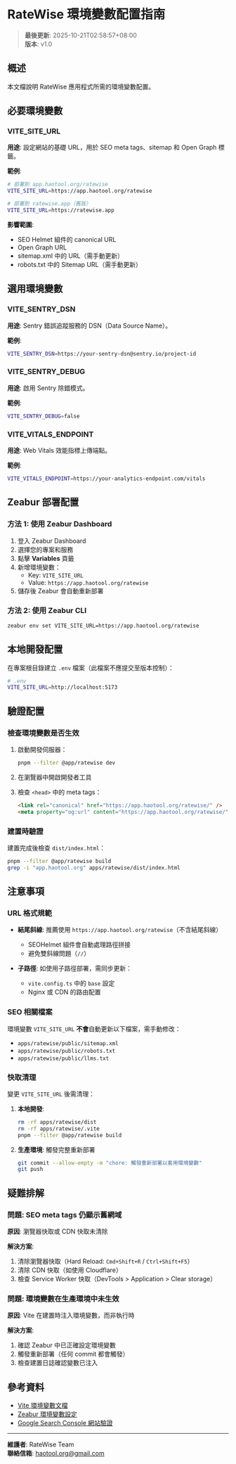 # RateWise 環境變數配置指南

> **最後更新**: 2025-10-21T02:58:57+08:00  
> **版本**: v1.0

## 概述

本文檔說明 RateWise 應用程式所需的環境變數配置。

## 必要環境變數

### VITE_SITE_URL

**用途**: 設定網站的基礎 URL，用於 SEO meta tags、sitemap 和 Open Graph 標籤。

**範例**:

```bash
# 部署到 app.haotool.org/ratewise
VITE_SITE_URL=https://app.haotool.org/ratewise

# 部署到 ratewise.app（舊版）
VITE_SITE_URL=https://ratewise.app
```

**影響範圍**:

- SEO Helmet 組件的 canonical URL
- Open Graph URL
- sitemap.xml 中的 URL（需手動更新）
- robots.txt 中的 Sitemap URL（需手動更新）

## 選用環境變數

### VITE_SENTRY_DSN

**用途**: Sentry 錯誤追蹤服務的 DSN（Data Source Name）。

**範例**:

```bash
VITE_SENTRY_DSN=https://your-sentry-dsn@sentry.io/project-id
```

### VITE_SENTRY_DEBUG

**用途**: 啟用 Sentry 除錯模式。

**範例**:

```bash
VITE_SENTRY_DEBUG=false
```

### VITE_VITALS_ENDPOINT

**用途**: Web Vitals 效能指標上傳端點。

**範例**:

```bash
VITE_VITALS_ENDPOINT=https://your-analytics-endpoint.com/vitals
```

## Zeabur 部署配置

### 方法 1: 使用 Zeabur Dashboard

1. 登入 Zeabur Dashboard
2. 選擇您的專案和服務
3. 點擊 **Variables** 頁籤
4. 新增環境變數：
   - Key: `VITE_SITE_URL`
   - Value: `https://app.haotool.org/ratewise`
5. 儲存後 Zeabur 會自動重新部署

### 方法 2: 使用 Zeabur CLI

```bash
zeabur env set VITE_SITE_URL=https://app.haotool.org/ratewise
```

## 本地開發配置

在專案根目錄建立 `.env` 檔案（此檔案不應提交至版本控制）：

```bash
# .env
VITE_SITE_URL=http://localhost:5173
```

## 驗證配置

### 檢查環境變數是否生效

1. 啟動開發伺服器：

   ```bash
   pnpm --filter @app/ratewise dev
   ```

2. 在瀏覽器中開啟開發者工具
3. 檢查 `<head>` 中的 meta tags：
   ```html
   <link rel="canonical" href="https://app.haotool.org/ratewise/" />
   <meta property="og:url" content="https://app.haotool.org/ratewise/" />
   ```

### 建置時驗證

建置完成後檢查 `dist/index.html`：

```bash
pnpm --filter @app/ratewise build
grep -i "app.haotool.org" apps/ratewise/dist/index.html
```

## 注意事項

### URL 格式規範

- **結尾斜線**: 推薦使用 `https://app.haotool.org/ratewise`（不含結尾斜線）
  - SEOHelmet 組件會自動處理路徑拼接
  - 避免雙斜線問題（`//`）

- **子路徑**: 如使用子路徑部署，需同步更新：
  - `vite.config.ts` 中的 `base` 設定
  - Nginx 或 CDN 的路由配置

### SEO 相關檔案

環境變數 `VITE_SITE_URL` **不會**自動更新以下檔案，需手動修改：

- `apps/ratewise/public/sitemap.xml`
- `apps/ratewise/public/robots.txt`
- `apps/ratewise/public/llms.txt`

### 快取清理

變更 `VITE_SITE_URL` 後需清理：

1. **本地開發**:

   ```bash
   rm -rf apps/ratewise/dist
   rm -rf apps/ratewise/.vite
   pnpm --filter @app/ratewise build
   ```

2. **生產環境**: 觸發完整重新部署
   ```bash
   git commit --allow-empty -m "chore: 觸發重新部署以套用環境變數"
   git push
   ```

## 疑難排解

### 問題: SEO meta tags 仍顯示舊網域

**原因**: 瀏覽器快取或 CDN 快取未清除

**解決方案**:

1. 清除瀏覽器快取（Hard Reload: `Cmd+Shift+R` / `Ctrl+Shift+F5`）
2. 清除 CDN 快取（如使用 Cloudflare）
3. 檢查 Service Worker 快取（DevTools > Application > Clear storage）

### 問題: 環境變數在生產環境中未生效

**原因**: Vite 在建置時注入環境變數，而非執行時

**解決方案**:

1. 確認 Zeabur 中已正確設定環境變數
2. 觸發重新部署（任何 commit 都會觸發）
3. 檢查建置日誌確認變數已注入

## 參考資料

- [Vite 環境變數文檔](https://vitejs.dev/guide/env-and-mode.html)
- [Zeabur 環境變數設定](https://zeabur.com/docs/environment-variables)
- [Google Search Console 網站驗證](https://search.google.com/search-console)

---

**維護者**: RateWise Team  
**聯絡信箱**: haotool.org@gmail.com

